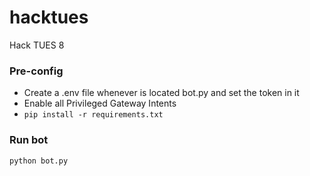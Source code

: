 # hacktues
Hack TUES 8

### Pre-config
- Create a .env file whenever is located bot.py and set the token in it
- Enable all Privileged Gateway Intents
- ```pip install -r requirements.txt```
### Run bot
```python bot.py```


